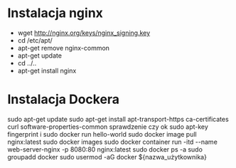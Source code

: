 # Instalacja nginx

- wget http://nginx.org/keys/nginx_signing.key
- cd /etc/apt/
- apt-get remove nginx-common
- apt-get update
- cd ../..
- apt-get install nginx

# Instalacja Dockera

sudo apt-get update
sudo apt-get install apt-transport-https ca-certificates curl software-properties-common
sprawdzenie czy ok sudo apt-key fingerprint i sudo docker run hello-world
sudo docker image pull nginx:latest
sudo docker images
sudo docker container run -itd --name web-server-nginx -p 8080:80 nginx:latest
sudo docker ps -a
sudo groupadd docker
sudo usermod -aG docker ${nazwa_użytkownika}